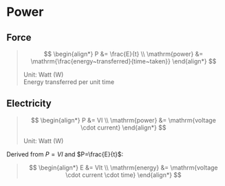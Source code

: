 # Power

## Force

> $$
> \begin{align*}
>   P &= \frac{E}{t} \\
>   \mathrm{power} &= \mathrm{\frac{energy~transferred}{time~taken}}
> \end{align*}
> $$
>
> Unit: Watt (W) \
> Energy transferred per unit time

## Electricity

> $$
> \begin{align*}
>   P &= VI \\
>   \mathrm{power} &= \mathrm{voltage \cdot current}
> \end{align*}
> $$
>
> Unit: Watt (W)

Derived from $P=VI$ and $P=\frac{E}{t}$:

> $$
> \begin{align*}
>   E &= VIt \\
>   \mathrm{energy} &= \mathrm{voltage \cdot current \cdot time}
> \end{align*}
> $$
